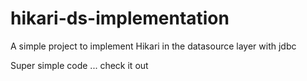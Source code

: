 # hikari-ds-implementation
A simple  project to implement Hikari in the datasource layer with jdbc

Super simple  code ... check it out
